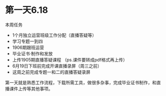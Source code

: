 # 第一天6.18
本周任务
- 1个月独立运营班级工作分配（直播答疑等）
- 学习专题一到四
- 1906期跟班运营
- 毕业证书·制作和发放
- 上传1905期直播答疑课程 （ps.课件要转成pdf格式再上传）
- 6月19日下班前完成开课直播录屏（周三之前）
- 这周之前完成专题一和二的直播答疑录屏

第一天就是熟悉工作流程，下载所需工具，做很多杂事，完成毕业证书制作，和直播课件上传等其他事项。

